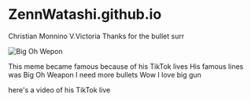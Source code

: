 # ZennWatashi.github.io
Christian Monnino V.Victoria 
Thanks for the bullet surr


![Big Oh Wepon](https://media1.tenor.com/m/LZ9Z9afQ9LYAAAAd/i-need-more-boolets-i-need-more-bullets.gif)
 
 This meme became famous because of his TikTok lives
 His famous lines was
 Big Oh Weapon 
 I need more bullets
 Wow I love big gun

 here's a video of his TikTok live
 
